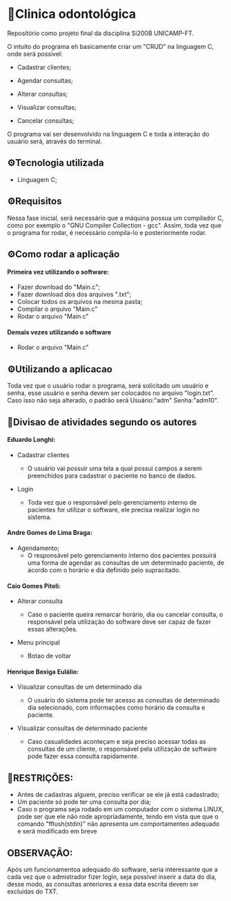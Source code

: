 # :tooth:Clinica odontológica
Repositório como projeto final da disciplina Si200B UNICAMP-FT.

O intuito do programa eh basicamente criar um "CRUD" na linguagem C, onde será possivel:

- Cadastrar clientes; 
    
- Agendar consultas;
    
- Alterar consultas;
    
- Visualizar consultas;
    
- Cancelar consultas;

O programa vai ser desenvolvido na linguagem C e toda a interação do usuário será, através do terminal.

## :gear:Tecnologia utilizada
- Linguagem C;

## :gear:Requisitos
Nessa fase inicial, será necessário que a máquina possua um compilador C, como por exemplo o "GNU Compiler Collection - gcc". Assim, toda vez que o programa for rodar, é necessário compila-lo e posteriormente rodar.

## :gear:Como rodar a aplicação
#### Primeira vez utilizando o software:
- Fazer download do "Main.c";
- Fazer download dos dos arquivos ".txt";
- Colocar todos os arquivos na mesma pasta;
- Compilar o arquivo "Main.c"
- Rodar o arquivo "Main.c"
#### Demais vezes utilizando o software
- Rodar o arquivo "Main.c"

## :gear:Utilizando a aplicacao
Toda vez que o usuário rodar o programa, será solicitado um usuário e senha, esse usuário e senha devem ser colocados no arquivo "login.txt". Caso isso não seja alterado, o padrão será Usuário:"adm" Senha:"adm10".

## :safety_vest:Divisao de atividades segundo os autores

#### Eduardo Longhi:

- Cadastrar clientes
	- O usuário vai possuir uma tela a qual possui campos a serem preenchidos para cadastrar o
	paciente no banco de dados.
        
- Login
	- Toda vez que o responsável pelo gerenciamento interno de pacientes for utilizar o software,
	ele precisa realizar login no sistema.

#### Andre Gomes de Lima Braga:

- Agendamento;
	- O responsável pelo gerenciamento interno dos pacientes possuirá uma forma de agendar as
	consultas de um determinado paciente, de acordo com o horário e dia definido pelo supracitado.


#### Caio Gomes Piteli:

- Alterar consulta
	- Caso o paciente queira remarcar horário, dia ou cancelar consulta, o responsável pela
	utilização do software deve ser capaz de fazer essas alterações.

- Menu principal
	- Botao de voltar

#### Henrique Bexiga Eulálio:

- Visualizar consultas de um determinado dia
	- O usuário do sistema pode ter acesso as consultas de determinado dia selecionado, com
	informações como horário da consulta e paciente.

- Visualizar consultas de determinado paciente
	- Caso casualidades aconteçam e seja preciso acessar todas as consultas de um cliente, o
	responsável pela utilização de software pode fazer essa consulta rapidamente.


## :stop_sign:RESTRIÇÕES:
- Antes de cadastras alguem, preciso verificar se ele já está cadastrado;
- Um paciente só pode ter uma consulta por dia;
- Caso o programa seja rodado em um computador com o sistema LINUX, pode ser que ele não rode apropriadamente, tendo em vista que que o comando "fflush(stdin)" não apresenta um comportamenteo adequado e será modificado em breve


## OBSERVAÇÃO:
Após um funcionamentoa adequado do software, seria interessante que a cada vez que o admistrador fizer login, seja possível inserir a data do dia, desse modo, as consultas anteriores a essa data escrita devem ser excluidas do TXT.
